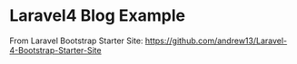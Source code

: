 Laravel4 Blog Example
=====================

From Laravel Bootstrap Starter Site: https://github.com/andrew13/Laravel-4-Bootstrap-Starter-Site

